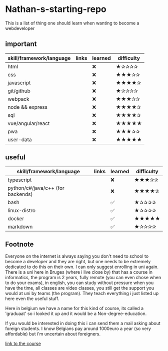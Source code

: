 # Nathan-s-starting-repo

This is a list of thing one should learn when wanting to become a webdeveloper


## important


|  skill/framework/language | links  | learned  | difficulty |
|---|---|---|---|
| html  |   | ❌  | ★✰✰✰✰ |
| css  |   | ❌  | ★★★✰✰ |
| javascript  |   | ❌  | ★★★★✰ |
| git/github  |   | ❌  | ★✰✰✰✰ |
| webpack  |   | ❌  | ★★★✰✰ |
| node && express  |   | ❌  | ★★★★✰ |
| sql  |   | ❌  | ★★★★✰ |
| vue/angular/react  |   | ❌  | ★★★★★ |
| pwa  |   | ❌  | ★★★✰✰ |
| user-data  |   | ❌  | ★★★★★ |




## useful 

|  skill/framework/language | links  | learned  | difficulty |
|---|---|---|---|
| typescript  |  | ❌  | ★★★✰✰ 
| python/c#/java/c++ (for backends)  |   | ❌  | ★★★★✰ |
|  bash |   | ✅  | ★✰✰✰✰ |
|  linux-distro |   | ✅  | ★✰✰✰✰ |
|  docker |   | ✅  | ★★★★★ |
|  markdown |   | ✅  | ★✰✰✰✰ |




## Footnote

Everyone on the internet is always saying you don't need to school to become a developer and they are right, but one needs to be extremely dedicated to do this on their own. I can only suggest enrolling in uni again. There is a uni here in Bruges (where i live close by) that has a course in informatics, the program is 2 years, fully remote (you can even chose when to do your exams), in english, you can study without pressure when you have the time, all classes are video classes, you still get the support you would at uni by teams (the program). They teach everything i just listed up here even the useful stuff.

Here in belgium we have a name for this kind of course, its called a 'graduaat' so i looked it up and it would be a Non-degree-education.

If you would be interested in doing this i can send them a mail asking about foreign students. I know Belgians pay around 1000euro a year (so very affordable) but i'm uncertain about foreigners. 


[link to the course](https://www.howest.be/nl/opleidingen/graduaat/programmeren#opleidingsprogramma)
